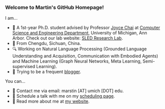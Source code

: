 ### Welcome to Martin's GitHub Homepage!

I am...
- :school: A 1st-year Ph.D. student advised by Professor [Joyce Chai](https://web.eecs.umich.edu/~chaijy/) at [Computer Science and Engineering Department](https://cse.engin.umich.edu/), University of Michigan, Ann Arbor. Check out our lab website: [SLED Research Lab](https://sled.eecs.umich.edu/).
- :panda_face: From Chengdu, Sichuan, China.
- :mag: Working on Natural Language Processing (Grounded Language Understanding and Acquisition, Communication with Embodied Agents) and Machine Learning (Graph Neural Networks, Meta Learning, Semi-supervised Learning).
- :thought_balloon: Trying to be a frequent [blogger](https://mars-tin.github.io/archives/).

You can...
- :e-mail: Contact me via email: marstin \[AT\] umich \[DOT\] edu.
- :speech_balloon: Schedule a talk with me on my [scheduling page](https://calendly.com/mars-tin).
- :link: Read more about me at [my website](https://mars-tin.github.io/).

